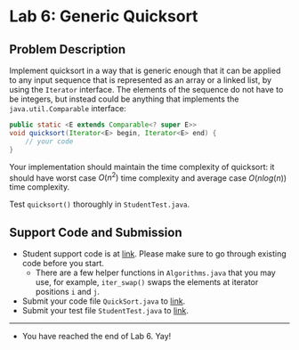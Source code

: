 # Lab 6: Generic Quicksort

## Problem Description

Implement quicksort in a way that is generic enough that it can be
applied to any input sequence that is represented as an array or a
linked list, by using the `Iterator` interface.
The elements of the sequence do not have to be integers,
but instead could be anything that implements the
`java.util.Comparable` interface:

```java
public static <E extends Comparable<? super E>>
void quicksort(Iterator<E> begin, Iterator<E> end) {
    // your code
}
```

Your implementation should maintain the time complexity of quicksort:
it should have worst case $O(n^2)$ time complexity and average case
$O(nlog(n))$ time complexity.

Test `quicksort()` thoroughly in `StudentTest.java`.

## Support Code and Submission

+ Student support code is at [link](https://github.com/IUDataStructuresCourse/quick-sort-student-support-code).
  Please make sure to go through existing code before you start.
  * There are a few helper functions in `Algorithms.java` that you may use,
    for example, `iter_swap()` swaps the elements at iterator positions `i` and `j`.
+ Submit your code file `QuickSort.java` to
  [link](https://autograder.luddy.indiana.edu/web/project/699).
+ Submit your test file `StudentTest.java` to
  [link](https://autograder.luddy.indiana.edu/web/project/709).

-----------------

* You have reached the end of Lab 6. Yay!
